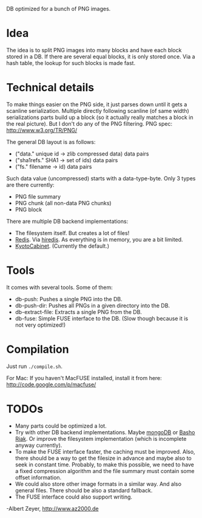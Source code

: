 DB optimized for a bunch of PNG images.

Idea
====

The idea is to split PNG images into many blocks and have each block stored in a DB.
If there are several equal blocks, it is only stored once.
Via a hash table, the lookup for such blocks is made fast.

Technical details
=================

To make things easier on the PNG side, it just parses down until it gets a scanline serialization.
Multiple directly following scanline (of same width) serializations parts build up a block
(so it actually really matches a block in the real picture). But I don't do any of the PNG filtering.
PNG spec: <http://www.w3.org/TR/PNG/>

The general DB layout is as follows:

- ("data." unique id -> zlib compressed data) data pairs
- ("sha1refs." SHA1 -> set of ids) data pairs
- ("fs." filename -> id) data pairs

Such data value (uncompressed) starts with a data-type-byte. Only 3 types are there currently:

- PNG file summary
- PNG chunk (all non-data PNG chunks)
- PNG block

There are multiple DB backend implementations:

- The filesystem itself. But creates a lot of files!
- [Redis](http://redis.io/). Via [hiredis](https://github.com/antirez/hiredis). As everything is in memory, you are a bit limited.
- [KyotoCabinet](http://fallabs.com/kyotocabinet/). (Currently the default.)

Tools
=====

It comes with several tools. Some of them:

- db-push: Pushes a single PNG into the DB.
- db-push-dir: Pushes all PNGs in a given directory into the DB.
- db-extract-file: Extracts a single PNG from the DB.
- db-fuse: Simple FUSE interface to the DB. (Slow though because it is not very optimized!)

Compilation
===========

Just run `./compile.sh`.

For Mac: If you haven't MacFUSE installed, install it from here: <http://code.google.com/p/macfuse/>

TODOs
=====

- Many parts could be optimized a lot.
- Try with other DB backend implementations.
Maybe [mongoDB](http://www.mongodb.org/) or [Basho Riak](http://www.basho.com/products_riak_overview.php).
Or improve the filesystem implementation (which is incomplete anyway currently).
- To make the FUSE interface faster, the caching must be improved.
Also, there should be a way to get the filesize in advance and maybe also to seek in constant time.
Probably, to make this possible, we need to have a fixed compression algorithm and
the file summary must contain some offset information.
- We could also store other image formats in a similar way. And also general files.
There should be also a standard fallback.
- The FUSE interface could also support writing.


-Albert Zeyer, <http://www.az2000.de>
